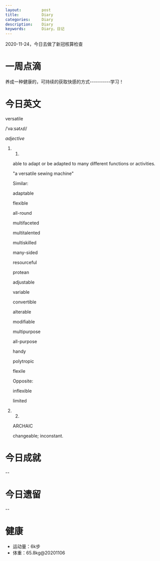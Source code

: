 ```yaml
---
layout:     	post
title:      	Diary
categories: 	Diary
description:   	Diary
keywords: 		Diary，日记 
---
```


2020-11-24，今日去做了新冠核算检查

# 一周点滴

养成一种健康的，可持续的获取快感的方式----------学习！

# 今日英文

versatile

/ˈvəːsətʌɪl/

*adjective*

1. 1.

   able to adapt or be adapted to many different functions or activities.

   "a versatile sewing machine"

   Similar:

   adaptable

   flexible

   all-round

   multifaceted

   multitalented

   multiskilled

   many-sided

   resourceful

   protean

   adjustable

   variable

   convertible

   alterable

   modifiable

   multipurpose

   all-purpose

   handy

   polytropic

   flexile

   Opposite:

   inflexible

   limited

   

2. 2.

   ARCHAIC

   changeable; inconstant.

# 今日成就

--

# 今日遗留

--

# 健康

- 运动量：6k步
- 体重：65.8kg@20201106






































